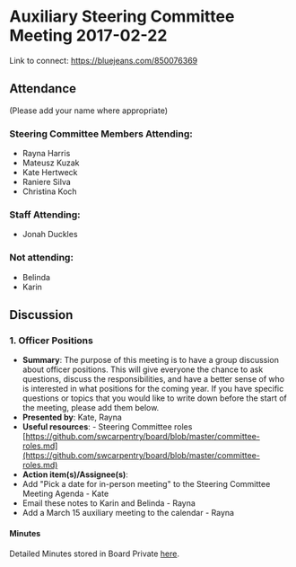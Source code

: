 # Auxiliary Steering Committee Meeting 2017-02-22

Link to connect: https://bluejeans.com/850076369

## Attendance
(Please add your name where appropriate)

### Steering Committee Members Attending:
- Rayna Harris
- Mateusz Kuzak
- Kate Hertweck
- Raniere Silva
- Christina Koch

### Staff Attending: 
- Jonah Duckles

### Not attending:
- Belinda
- Karin

## Discussion
### 1. Officer Positions
- **Summary**: The purpose of this meeting is to have a group discussion about officer positions. This will give everyone the chance to ask questions, discuss the responsibilities, and have a better sense of who is interested in what positions for the coming year. If you have specific questions or topics that you would like to write down before the start of the meeting, please add them below.
- **Presented by**: Kate, Rayna 
- **Useful resources**: - Steering Committee roles [https://github.com/swcarpentry/board/blob/master/committee-roles.md](https://github.com/swcarpentry/board/blob/master/committee-roles.md)
- **Action item(s)/Assignee(s)**:
 - Add "Pick a date for in-person meeting" to the Steering Committee Meeting Agenda - Kate
 - Email these notes to Karin and Belinda - Rayna
 - Add a March 15 auxiliary meeting to the calendar - Rayna

#### Minutes
Detailed Minutes stored in Board Private [here](https://github.com/swcarpentry/board_pvt/blob/master/minutes/minutes-2017-02-22.md).
